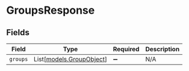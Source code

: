 # GroupsResponse


## Fields

| Field                                                | Type                                                 | Required                                             | Description                                          |
| ---------------------------------------------------- | ---------------------------------------------------- | ---------------------------------------------------- | ---------------------------------------------------- |
| `groups`                                             | List[[models.GroupObject](../models/groupobject.md)] | :heavy_minus_sign:                                   | N/A                                                  |